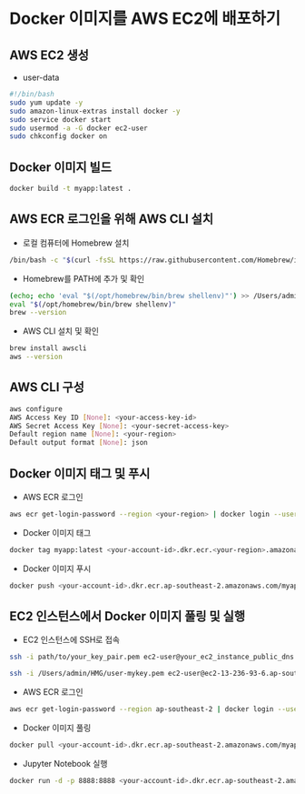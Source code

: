 # Docker 이미지를 AWS EC2에 배포하기

## AWS EC2 생성

- user-data

```bash
#!/bin/bash
sudo yum update -y
sudo amazon-linux-extras install docker -y
sudo service docker start
sudo usermod -a -G docker ec2-user
sudo chkconfig docker on
```

## Docker 이미지 빌드

```bash
docker build -t myapp:latest . 
```

## AWS ECR 로그인을 위해 AWS CLI 설치

- 로컬 컴퓨터에 Homebrew 설치
```bash
/bin/bash -c "$(curl -fsSL https://raw.githubusercontent.com/Homebrew/install/HEAD/install.sh)"
```

- Homebrew를 PATH에 추가 및 확인
```bash
(echo; echo 'eval "$(/opt/homebrew/bin/brew shellenv)"') >> /Users/admin/.zprofile
eval "$(/opt/homebrew/bin/brew shellenv)"
brew --version
```

- AWS CLI 설치 및 확인
```bash
brew install awscli
aws --version
```

## AWS CLI 구성

```bash
aws configure
AWS Access Key ID [None]: <your-access-key-id>
AWS Secret Access Key [None]: <your-secret-access-key>
Default region name [None]: <your-region>
Default output format [None]: json
```  

## Docker 이미지 태그 및 푸시

- AWS ECR 로그인
```bash
aws ecr get-login-password --region <your-region> | docker login --username AWS --password-stdin <your-account-id>.dkr.ecr.<your-region>.amazonaws.com
```

- Docker 이미지 태그
```bash
docker tag myapp:latest <your-account-id>.dkr.ecr.<your-region>.amazonaws.com/myapp:latest
```

- Docker 이미지 푸시
```bash
docker push <your-account-id>.dkr.ecr.ap-southeast-2.amazonaws.com/myapp:latest
```

## EC2 인스턴스에서 Docker 이미지 풀링 및 실행

- EC2 인스턴스에 SSH로 접속
```bash
ssh -i path/to/your_key_pair.pem ec2-user@your_ec2_instance_public_dns

ssh -i /Users/admin/HMG/user-mykey.pem ec2-user@ec2-13-236-93-6.ap-southeast-2.compute.amazonaws.com
```

- AWS ECR 로그인
```bash
aws ecr get-login-password --region ap-southeast-2 | docker login --username AWS --password-stdin <your-account-id>.dkr.ecr.ap-southeast-2.amazonaws.com
```

- Docker 이미지 풀링
```bash
docker pull <your-account-id>.dkr.ecr.ap-southeast-2.amazonaws.com/myapp:latest
```

- Jupyter Notebook 실행
```bash
docker run -d -p 8888:8888 <your-account-id>.dkr.ecr.ap-southeast-2.amazonaws.com/myapp:latest
```